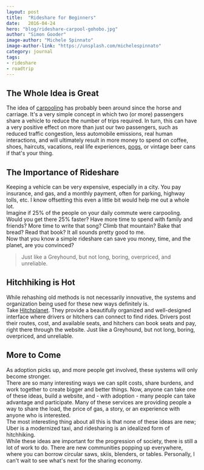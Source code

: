 ```yaml
---
layout: post
title:  "Rideshare for Beginners"
date:   2016-04-24
hero: "blog/rideshare-carpool-gohobo.jpg"
author: "Simon Gooder"
image-author: "Michele Spinnato"
image-author-link: "https://unsplash.com/michelespinnato"
category: journal
tags: 
- rideshare
- roadtrip
---
```


## The Whole Idea is Great
 The idea of [carpooling](https://en.wikipedia.org/wiki/Carpool) has probably been around since the horse and carriage. It's a very simple concept in which two (or more) passengers share a vehicle to reduce the number of trips required. In turn, this can have a very positive effect on more than just our two passengers, such as reduced traffic congestion, less automobile emissions, real human interactions, and will ultimately result in more money to spend on coffee, shoes, haircuts, vacations, real life experiences, [pogs](https://en.wikipedia.org/wiki/Milk_caps_(game)), or vintage beer cans if that's your thing.

## The Importance of Rideshare
 Keeping a vehicle can be very expensive, especially in a city. You pay insurance, and gas, and a monthly payment, often for parking, highway tolls, etc. I know offsetting this even a little bit would help me out a whole lot.  
 Imagine if 25% of the people on your daily commute were carpooling. Would you get there 25% faster? Have more time to spend with family and friends? More time to write that song? Climb that mountain? Bake that bread? Read that book? It all sounds pretty good to me.   
 Now that you know a simple rideshare can save you money, time, and the planet, are you convinced? 

> Just like a Greyhound, but not long, boring, overpriced, and unreliable.

## Hitchhiking is Hot
 While rehashing old methods is not necessarily innovative, the systems and organization being used for these new ways definitely is.   
 Take [Hitchplanet](https://www.hitchplanet.com/). They provide a beautifully organized and well-designed interface where drivers or hitchers can connect to find rides. Drivers post their routes, cost, and available seats, and hitchers can book seats and pay, right there through the website. Just like a Greyhound, but not long, boring, overpriced, and unreliable.

## More to Come
  As adoption picks up, and more people get involved, these systems will only become stronger.  
  There are so many interesting ways we can split costs, share burdens, and work together to create bigger and better things. Now, anyone can take one of these ideas, build a website, and - with adoption - many people can take advantage and participate.
  Many of these services are providing people a way to share the load, the price of gas, a story, or an experience with anyone who is interested.  
  The most interesting thing about all this is that none of these ideas are new; Uber is a modernized taxi, and ridesharing is an idealized form of hitchhiking.  
  While these ideas are important for the progression of society, there is still a lot of work to do. There are new communities popping up everywhere, where you can borrow circular saws, skiis, blenders, or tables. Personally, I can't wait to see what's next for the sharing economy.


